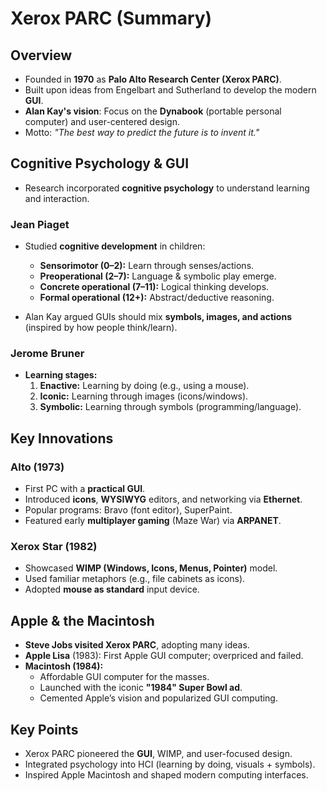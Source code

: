 # Xerox PARC (Summary)

## Overview

- Founded in **1970** as **Palo Alto Research Center (Xerox PARC)**.
- Built upon ideas from Engelbart and Sutherland to develop the modern **GUI**.
- **Alan Kay's vision**: Focus on the **Dynabook** (portable personal computer) and user-centered design.
- Motto: _"The best way to predict the future is to invent it."_

## Cognitive Psychology & GUI

- Research incorporated **cognitive psychology** to understand learning and interaction.

### Jean Piaget

- Studied **cognitive development** in children:

  - **Sensorimotor (0–2):** Learn through senses/actions.
  - **Preoperational (2–7):** Language & symbolic play emerge.
  - **Concrete operational (7–11):** Logical thinking develops.
  - **Formal operational (12+):** Abstract/deductive reasoning.

- Alan Kay argued GUIs should mix **symbols, images, and actions** (inspired by how people think/learn).

### Jerome Bruner

- **Learning stages:**
  1. **Enactive:** Learning by doing (e.g., using a mouse).
  2. **Iconic:** Learning through images (icons/windows).
  3. **Symbolic:** Learning through symbols (programming/language).

## Key Innovations

### Alto (1973)

- First PC with a **practical GUI**.
- Introduced **icons**, **WYSIWYG** editors, and networking via **Ethernet**.
- Popular programs: Bravo (font editor), SuperPaint.
- Featured early **multiplayer gaming** (Maze War) via **ARPANET**.

### Xerox Star (1982)

- Showcased **WIMP (Windows, Icons, Menus, Pointer)** model.
- Used familiar metaphors (e.g., file cabinets as icons).
- Adopted **mouse as standard** input device.

## Apple & the Macintosh

- **Steve Jobs visited Xerox PARC**, adopting many ideas.
- **Apple Lisa** (1983): First Apple GUI computer; overpriced and failed.
- **Macintosh (1984):**
  - Affordable GUI computer for the masses.
  - Launched with the iconic **"1984" Super Bowl ad**.
  - Cemented Apple’s vision and popularized GUI computing.

## Key Points

- Xerox PARC pioneered the **GUI**, WIMP, and user-focused design.
- Integrated psychology into HCI (learning by doing, visuals + symbols).
- Inspired Apple Macintosh and shaped modern computing interfaces.
